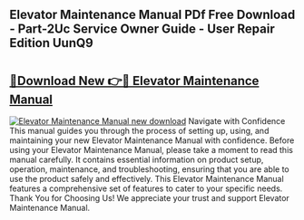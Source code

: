 ## Elevator Maintenance Manual PDf Free Download - Part-2Uc Service Owner Guide - User Repair Edition UunQ9

# <h2><a href="http://bc20847.oget.top/?id=Elevator+Maintenance+Manual">🔗Download New 👉🔴 Elevator Maintenance Manual</a></h2>

[![Elevator Maintenance Manual new download](https://i.imgur.com/5g1atiW.png)](http://bc20847.oget.top/?id=Elevator+Maintenance+Manual)
Navigate with Confidence This manual guides you through the process of setting up, using, and maintaining your new Elevator Maintenance Manual with confidence. Before using your Elevator Maintenance Manual, please take a moment to read this manual carefully. It contains essential information on product setup, operation, maintenance, and troubleshooting, ensuring that you are able to use the product safely and effectively. This Elevator Maintenance Manual features a comprehensive set of features to cater to your specific needs. Thank You for Choosing Us! We appreciate your trust and support Elevator Maintenance Manual.

